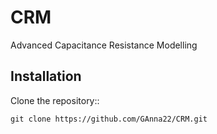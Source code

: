 # CRM
Advanced Capacitance Resistance Modelling

## Installation

Clone the repository::

    git clone https://github.com/GAnna22/CRM.git
